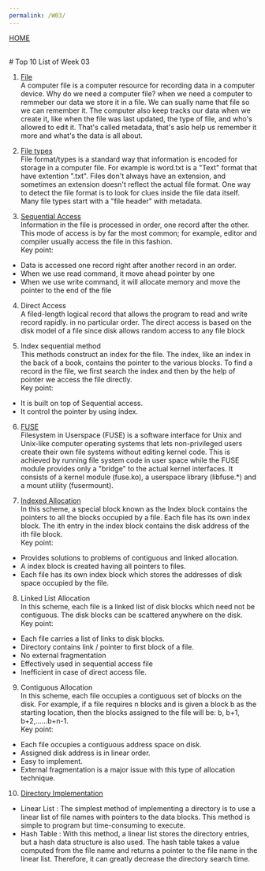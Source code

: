 ```yaml
---
permalink: /W03/
---
```

[HOME](../)

<br>
# Top 10 List of Week 03

1. [File](https://www.khanacademy.org/computing/computers-and-internet/xcae6f4a7ff015e7d:computers/xcae6f4a7ff015e7d:computer-files/a/files-introduction)<br>
A computer file is a computer resource for recording data in a computer device. Why do we need a computer file? when we need a computer to remmeber our data we store it in a file.
We can sually name that file so we can remember it. The computer also keep tracks our data when we create it, like when the file was last updated, the type of file, and who's allowed to edit it. That's called metadata, that's aslo help us remember it more and what's the data is all about.

2. [File types](https://www.khanacademy.org/computing/computers-and-internet/xcae6f4a7ff015e7d:computers/xcae6f4a7ff015e7d:computer-files/a/file-types-kinds-extensions)<br>
File format/types is a standard way that information is encoded for storage in a computer file. For example is word.txt is a "Text" format that have extention ".txt". Files don't always have an extension, and sometimes an extension doesn't reflect the actual file format. One way to detect the file format is to look for clues inside the file data itself. Many file types start with a "file header" with metadata.

3. [Sequential Access](https://www.geeksforgeeks.org/file-access-methods-in-operating-system/)<br>
Information in the file is processed in order, one record after the other. This mode of access is by far the most common; for example, editor and compiler usually access the file in this fashion. <br>
Key point: 
  - Data is accessed one record right after another record in an order. 
  - When we use read command, it move ahead pointer by one 
  - When we use write command, it will allocate memory and move the pointer to the end of the file 

4. Direct Access<br>
A filed-length logical record that allows the program to read and write record rapidly. in no particular order. The direct access is based on the disk model of a file since disk allows random access to any file block

5. Index sequential method<br> 
This methods construct an index for the file. The index, like an index in the back of a book, contains the pointer to the various blocks. To find a record in the file, we first search the index and then by the help of pointer we access the file directly. <br>
Key point: 
  - It is built on top of Sequential access. 
  - It control the pointer by using index.

6. [FUSE](https://www.kernel.org/doc/html/latest/filesystems/fuse.html)<br>
Filesystem in Userspace (FUSE) is a software interface for Unix and Unix-like computer operating systems that lets non-privileged users create their own file systems without editing kernel code. This is achieved by running file system code in user space while the FUSE module provides only a "bridge" to the actual kernel interfaces. It consists of a kernel module (fuse.ko), a userspace library (libfuse.*) and a mount utility (fusermount).

7. [Indexed Allocation](https://www.geeksforgeeks.org/file-allocation-methods/?ref=lbp) <br>
In this scheme, a special block known as the Index block contains the pointers to all the blocks occupied by a file. Each file has its own index block. The ith entry in the index block contains the disk address of the ith file block. <br>
Key point:
  - Provides solutions to problems of contiguous and linked allocation.
  - A index block is created having all pointers to files.
  - Each file has its own index block which stores the addresses of disk space occupied by the file.

8. Linked List Allocation<br>
In this scheme, each file is a linked list of disk blocks which need not be contiguous. The disk blocks can be scattered anywhere on the disk.<br>
Key point:
  - Each file carries a list of links to disk blocks.
  - Directory contains link / pointer to first block of a file.
  - No external fragmentation
  - Effectively used in sequential access file
  - Inefficient in case of direct access file.

9. Contiguous Allocation<br>
In this scheme, each file occupies a contiguous set of blocks on the disk. For example, if a file requires n blocks and is given a block b as the starting location, then the blocks assigned to the file will be: b, b+1, b+2,……b+n-1. <br>
Key point:
  - Each file occupies a contiguous address space on disk.
  - Assigned disk address is in linear order.
  - Easy to implement. 
  - External fragmentation is a major issue with this type of allocation technique.
  
10. [Directory Implementation](https://padakuu.com/article/93-directory-implementation)<br>
  - Linear List : The simplest method of implementing a directory is to use a linear list of file names with pointers to the data blocks. This method is simple to program but time-consuming to execute.
  - Hash Table : With this method, a linear list stores the directory entries, but a hash data structure is also used. The hash table takes a value computed from the file name and returns a pointer to the file name in the linear list. Therefore, it can greatly decrease the directory search time.

